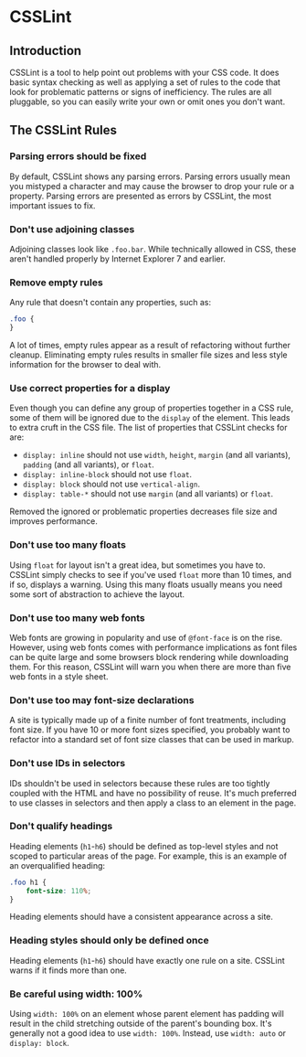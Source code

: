# CSSLint

## Introduction

CSSLint is a tool to help point out problems with your CSS code. It does basic syntax checking as well as applying a set of rules to the code that look for problematic patterns or signs of inefficiency. The rules are all pluggable, so you can easily write your own or omit ones you don't want.

## The CSSLint Rules

### Parsing errors should be fixed

By default, CSSLint shows any parsing errors. Parsing errors usually mean you mistyped a character and may cause the browser to drop your rule or a property. Parsing errors are presented as errors by CSSLint, the most important issues to fix.

### Don't use adjoining classes

Adjoining classes look like `.foo.bar`. While technically allowed in CSS, these aren't handled properly by Internet Explorer 7 and earlier.

### Remove empty rules

Any rule that doesn't contain any properties, such as:

```css
.foo {
}
```
    
A lot of times, empty rules appear as a result of refactoring without further cleanup. Eliminating empty rules results in smaller file sizes and less style information for the browser to deal with.

### Use correct properties for a display

Even though you can define any group of properties together in a CSS rule, some of them will be ignored due to the `display` of the element. This leads to extra cruft in the CSS file. The list of properties that CSSLint checks for are:

* `display: inline` should not use `width`, `height`, `margin` (and all variants), `padding` (and all variants), or `float`.
* `display: inline-block` should not use `float`.
* `display: block` should not use `vertical-align`.
* `display: table-*` should not use `margin` (and all variants) or `float`.

Removed the ignored or problematic properties decreases file size and improves performance.

### Don't use too many floats

Using `float` for layout isn't a great idea, but sometimes you have to. CSSLint simply checks to see if you've used `float` more than 10 times, and if so, displays a warning. Using this many floats usually means you need some sort of abstraction to achieve the layout.

### Don't use too many web fonts

Web fonts are growing in popularity and use of `@font-face` is on the rise. However, using web fonts comes with performance implications as font files can be quite large and some browsers block rendering while downloading them. For this reason, CSSLint will warn you when there are more than five web fonts in a style sheet.

### Don't use too may font-size declarations

A site is typically made up of a finite number of font treatments, including font size. If you have 10 or more font sizes specified, you probably want to refactor into a standard set of font size classes that can be used in markup.

### Don't use IDs in selectors

IDs shouldn't be used in selectors because these rules are too tightly coupled with the HTML and have no possibility of reuse. It's much preferred to use classes in selectors and then apply a class to an element in the page.

### Don't qualify headings

Heading elements (`h1`-`h6`) should be defined as top-level styles and not scoped to particular areas of the page. For example, this is an example of an overqualified heading:

```css
.foo h1 {
    font-size: 110%;
}
```

Heading elements should have a consistent appearance across a site.

### Heading styles should only be defined once

Heading elements (`h1`-`h6`) should have exactly one rule on a site. CSSLint warns if it finds more than one.

### Be careful using width: 100%

Using `width: 100%` on an element whose parent element has padding will result in the child stretching outside of the parent's bounding box. It's generally not a good idea to use `width: 100%`. Instead, use `width: auto` or `display: block`.